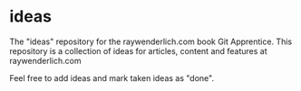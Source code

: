 # ideas
The "ideas" repository for the raywenderlich.com book Git Apprentice.
This repository is a collection of ideas for articles, content and features at raywenderlich.com

Feel free to add ideas and mark taken ideas as "done".
